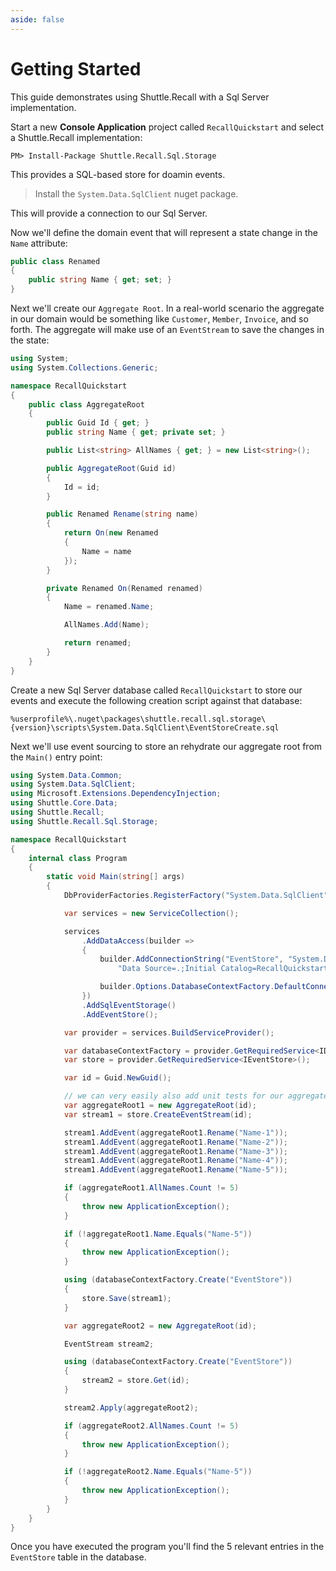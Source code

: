```yaml
---
aside: false
---
```


# Getting Started

This guide demonstrates using Shuttle.Recall with a Sql Server implementation.

Start a new **Console Application** project called `RecallQuickstart` and select a Shuttle.Recall implementation:

```
PM> Install-Package Shuttle.Recall.Sql.Storage
```

This provides a SQL-based store for doamin events.

> Install the `System.Data.SqlClient` nuget package.

This will provide a connection to our Sql Server.

Now we'll define the domain event that will represent a state change in the `Name` attribute:

```c#
public class Renamed
{
    public string Name { get; set; }
}
```

Next we'll create our `Aggregate Root`.  In a real-world scenario the aggregate in our domain would be something like `Customer`, `Member`, `Invoice`, and so forth.  The aggregate will make use of an `EventStream` to save the changes in the state:

```c#
using System;
using System.Collections.Generic;

namespace RecallQuickstart
{
    public class AggregateRoot
    {
        public Guid Id { get; }
        public string Name { get; private set; }

        public List<string> AllNames { get; } = new List<string>();

        public AggregateRoot(Guid id)
        {
            Id = id;
        }

        public Renamed Rename(string name)
        {
            return On(new Renamed
            {
                Name = name
            });
        }

        private Renamed On(Renamed renamed)
        {
            Name = renamed.Name;

            AllNames.Add(Name);

            return renamed;
        }
    }
}
```

Create a new Sql Server database called `RecallQuickstart` to store our events and execute the following creation script against that database:

```
%userprofile%\.nuget\packages\shuttle.recall.sql.storage\{version}\scripts\System.Data.SqlClient\EventStoreCreate.sql
```

Next we'll use event sourcing to store an rehydrate our aggregate root from the `Main()` entry point:

``` c#
using System.Data.Common;
using System.Data.SqlClient;
using Microsoft.Extensions.DependencyInjection;
using Shuttle.Core.Data;
using Shuttle.Recall;
using Shuttle.Recall.Sql.Storage;

namespace RecallQuickstart
{
    internal class Program
    {
        static void Main(string[] args)
        {
            DbProviderFactories.RegisterFactory("System.Data.SqlClient", SqlClientFactory.Instance);

            var services = new ServiceCollection();

            services
                .AddDataAccess(builder =>
                {
                    builder.AddConnectionString("EventStore", "System.Data.SqlClient",
                        "Data Source=.;Initial Catalog=RecallQuickstart;user id=sa;password=Pass!000");

                    builder.Options.DatabaseContextFactory.DefaultConnectionStringName = "EventStore";
                })
                .AddSqlEventStorage()
                .AddEventStore();

            var provider = services.BuildServiceProvider();

            var databaseContextFactory = provider.GetRequiredService<IDatabaseContextFactory>();
            var store = provider.GetRequiredService<IEventStore>();

            var id = Guid.NewGuid();

            // we can very easily also add unit tests for our aggregate in a separate project... done here as an example
            var aggregateRoot1 = new AggregateRoot(id);
            var stream1 = store.CreateEventStream(id);

            stream1.AddEvent(aggregateRoot1.Rename("Name-1"));
            stream1.AddEvent(aggregateRoot1.Rename("Name-2"));
            stream1.AddEvent(aggregateRoot1.Rename("Name-3"));
            stream1.AddEvent(aggregateRoot1.Rename("Name-4"));
            stream1.AddEvent(aggregateRoot1.Rename("Name-5"));

            if (aggregateRoot1.AllNames.Count != 5)
            {
                throw new ApplicationException();
            }

            if (!aggregateRoot1.Name.Equals("Name-5"))
            {
                throw new ApplicationException();
            }

            using (databaseContextFactory.Create("EventStore"))
            {
                store.Save(stream1);
            }

            var aggregateRoot2 = new AggregateRoot(id);

            EventStream stream2;

            using (databaseContextFactory.Create("EventStore"))
            {
                stream2 = store.Get(id);
            }

            stream2.Apply(aggregateRoot2);

            if (aggregateRoot2.AllNames.Count != 5)
            {
                throw new ApplicationException();
            }

            if (!aggregateRoot2.Name.Equals("Name-5"))
            {
                throw new ApplicationException();
            }
        }
    }
}
```

Once you have executed the program you'll find the 5 relevant entries in the `EventStore` table in the database.